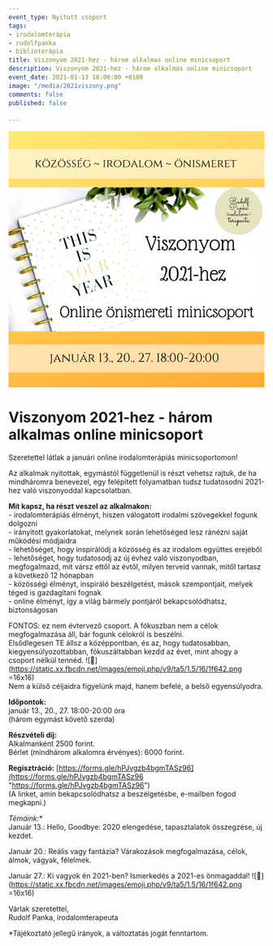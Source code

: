 ```yaml
---
event_type: Nyitott csoport
tags:
- irodalomterápia
- rudolfpanka
- biblioterápia
title: Viszonyom 2021-hez - három alkalmas online minicsoport
description: Viszonyom 2021-hez - három alkalmas online minicsoport
event_date: 2021-01-13 18:00:00 +0100
image: "/media/2021viszony.png"
comments: false
published: false

---
```

![](/media/2021viszony.png)

# Viszonyom 2021-hez - három alkalmas online minicsoport

Szeretettel látlak a januári online irodalomterápiás minicsoportomon!

Az alkalmak nyitottak, egymástól függetlenül is részt vehetsz rajtuk, de ha mindháromra benevezel, egy felépített folyamatban tudsz tudatosodni 2021-hez való viszonyoddal kapcsolatban.

**Mit kapsz, ha részt veszel az alkalmakon:**  
\- irodalomterápiás élményt, hiszen válogatott irodalmi szövegekkel fogunk dolgozni  
\- irányított gyakorlatokat, melynek során lehetőséged lesz ránézni saját működési módjaidra  
\- lehetőséget, hogy inspirálódj a közösség és az irodalom együttes erejéből  
\- lehetőséget, hogy tudatosodj az új évhez való viszonyodban, megfogalmazd, mit vársz ettől az évtől, milyen terveid vannak, mitől tartasz a következő 12 hónapban  
\- közösségi élményt, inspiráló beszélgetést, mások szempontjait, melyek téged is gazdagítani fognak  
\- online élményt, így a világ bármely pontjáról bekapcsolódhatsz, biztonságosan

FONTOS: ez nem évtervező csoport. A fókuszban nem a célok megfogalmazása áll, bár fogunk célokról is beszélni.  
Elsődlegesen TE állsz a középpontban, és az, hogy tudatosabban, kiegyensúlyozottabban, fókuszáltabban kezdd az évet, mint ahogy a csoport nélkül tennéd. ![🙂](https://static.xx.fbcdn.net/images/emoji.php/v9/ta5/1.5/16/1f642.png =16x16)  
Nem a külső céljaidra figyelünk majd, hanem befelé, a belső egyensúlyodra.

**Időpontok:**  
január 13., 20., 27. 18:00-20:00 óra  
(három egymást követő szerda)

**Részvételi díj:**  
Alkalmanként 2500 forint.  
Bérlet (mindhárom alkalomra érvényes): 6000 forint.

**Regisztráció:** [https://forms.gle/hPJvgzb4bgmTASz96](https://forms.gle/hPJvgzb4bgmTASz96 "https://forms.gle/hPJvgzb4bgmTASz96")  
(A linket, amin bekapcsolódhatsz a beszélgetésbe, e-mailben fogod megkapni.)

**Témáink*:**  
Január 13.: Hello, Goodbye: 2020 elengedése, tapasztalatok összegzése, új kezdet.

Január 20.: Reális vagy fantázia? Várakozások megfogalmazása, célok, álmok, vágyak, félelmek.

Január 27.: Ki vagyok én 2021-ben? Ismerkedés a 2021-es önmagaddal! ![🙂](https://static.xx.fbcdn.net/images/emoji.php/v9/ta5/1.5/16/1f642.png =16x16)

Várlak szeretettel,  
Rudolf Panka, irodalomterapeuta

\*Tájékoztató jellegű irányok, a változtatás jogát fenntartom.